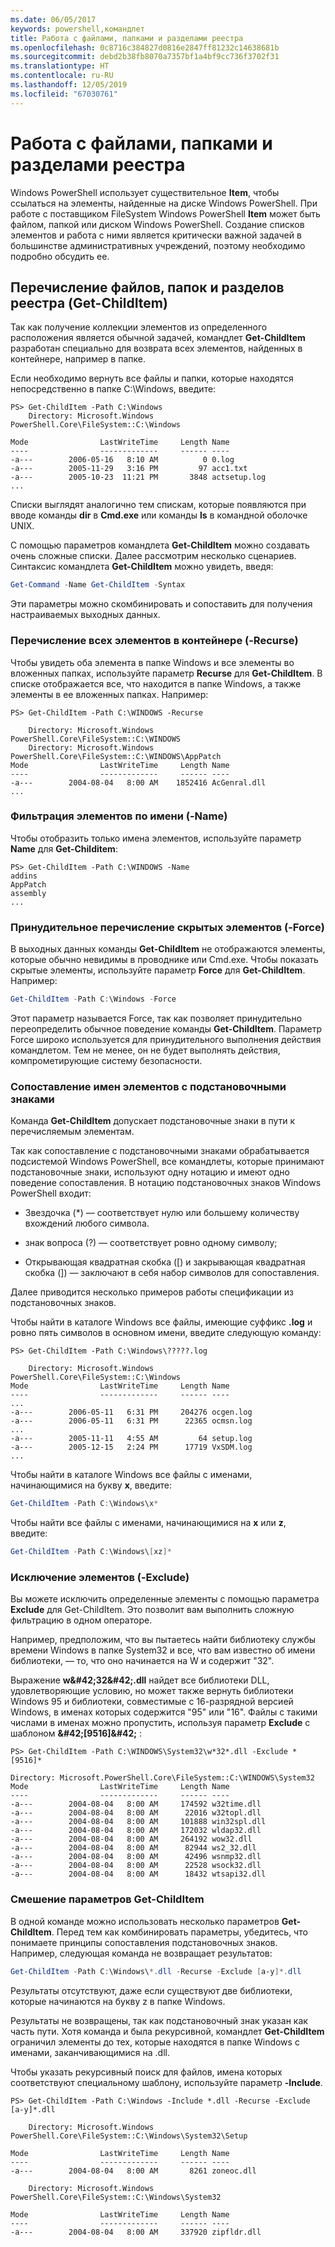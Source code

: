 ```yaml
---
ms.date: 06/05/2017
keywords: powershell,командлет
title: Работа с файлами, папками и разделами реестра
ms.openlocfilehash: 0c8716c384827d0816e2847ff81232c14638681b
ms.sourcegitcommit: debd2b38fb8070a7357bf1a4bf9cc736f3702f31
ms.translationtype: HT
ms.contentlocale: ru-RU
ms.lasthandoff: 12/05/2019
ms.locfileid: "67030761"
---
```

# <a name="working-with-files-folders-and-registry-keys"></a>Работа с файлами, папками и разделами реестра

Windows PowerShell использует существительное **Item**, чтобы ссылаться на элементы, найденные на диске Windows PowerShell. При работе с поставщиком FileSystem Windows PowerShell **Item** может быть файлом, папкой или диском Windows PowerShell. Создание списков элементов и работа с ними является критически важной задачей в большинстве административных учреждений, поэтому необходимо подробно обсудить ее.

## <a name="enumerating-files-folders-and-registry-keys-get-childitem"></a>Перечисление файлов, папок и разделов реестра (Get-ChildItem)

Так как получение коллекции элементов из определенного расположения является обычной задачей, командлет **Get-ChildItem** разработан специально для возврата всех элементов, найденных в контейнере, например в папке.

Если необходимо вернуть все файлы и папки, которые находятся непосредственно в папке C:\\Windows, введите:

```
PS> Get-ChildItem -Path C:\Windows
    Directory: Microsoft.Windows PowerShell.Core\FileSystem::C:\Windows

Mode                LastWriteTime     Length Name
----                -------------     ------ ----
-a---        2006-05-16   8:10 AM          0 0.log
-a---        2005-11-29   3:16 PM         97 acc1.txt
-a---        2005-10-23  11:21 PM       3848 actsetup.log
...
```

Списки выглядят аналогично тем спискам, которые появляются при вводе команды **dir** в **Cmd.exe** или команды **ls** в командной оболочке UNIX.

С помощью параметров командлета **Get-ChildItem** можно создавать очень сложные списки. Далее рассмотрим несколько сценариев. Синтаксис командлета **Get-ChildItem** можно увидеть, введя:

```powershell
Get-Command -Name Get-ChildItem -Syntax
```

Эти параметры можно скомбинировать и сопоставить для получения настраиваемых выходных данных.

### <a name="listing-all-contained-items--recurse"></a>Перечисление всех элементов в контейнере (-Recurse)

Чтобы увидеть оба элемента в папке Windows и все элементы во вложенных папках, используйте параметр **Recurse** для **Get-ChildItem**. В списке отображается все, что находится в папке Windows, а также элементы в ее вложенных папках. Например:

```
PS> Get-ChildItem -Path C:\WINDOWS -Recurse

    Directory: Microsoft.Windows PowerShell.Core\FileSystem::C:\WINDOWS
    Directory: Microsoft.Windows PowerShell.Core\FileSystem::C:\WINDOWS\AppPatch
Mode                LastWriteTime     Length Name
----                -------------     ------ ----
-a---        2004-08-04   8:00 AM    1852416 AcGenral.dll
...
```

### <a name="filtering-items-by-name--name"></a>Фильтрация элементов по имени (-Name)

Чтобы отобразить только имена элементов, используйте параметр **Name** для **Get-Childitem**:

```
PS> Get-ChildItem -Path C:\WINDOWS -Name
addins
AppPatch
assembly
...
```

### <a name="forcibly-listing-hidden-items--force"></a>Принудительное перечисление скрытых элементов (-Force)

В выходных данных команды **Get-ChildItem** не отображаются элементы, которые обычно невидимы в проводнике или Cmd.exe. Чтобы показать скрытые элементы, используйте параметр **Force** для **Get-ChildItem**. Например:

```powershell
Get-ChildItem -Path C:\Windows -Force
```

Этот параметр называется Force, так как позволяет принудительно переопределить обычное поведение команды **Get-ChildItem**. Параметр Force широко используется для принудительного выполнения действия командлетом. Тем не менее, он не будет выполнять действия, компрометирующие систему безопасности.

### <a name="matching-item-names-with-wildcards"></a>Сопоставление имен элементов с подстановочными знаками

Команда **Get-ChildItem** допускает подстановочные знаки в пути к перечисляемым элементам.

Так как сопоставление с подстановочными знаками обрабатывается подсистемой Windows PowerShell, все командлеты, которые принимают подстановочные знаки, используют одну нотацию и имеют одно поведение сопоставления. В нотацию подстановочных знаков Windows PowerShell входит:

- Звездочка (\*) — соответствует нулю или большему количеству вхождений любого символа.

- знак вопроса (?) — соответствует ровно одному символу;

- Открывающая квадратная скобка (\[) и закрывающая квадратная скобка (]) — заключают в себя набор символов для сопоставления.

Далее приводится несколько примеров работы спецификации из подстановочных знаков.

Чтобы найти в каталоге Windows все файлы, имеющие суффикс **.log** и ровно пять символов в основном имени, введите следующую команду:

```
PS> Get-ChildItem -Path C:\Windows\?????.log

    Directory: Microsoft.Windows PowerShell.Core\FileSystem::C:\Windows
Mode                LastWriteTime     Length Name
----                -------------     ------ ----
...
-a---        2006-05-11   6:31 PM     204276 ocgen.log
-a---        2006-05-11   6:31 PM      22365 ocmsn.log
...
-a---        2005-11-11   4:55 AM         64 setup.log
-a---        2005-12-15   2:24 PM      17719 VxSDM.log
...
```

Чтобы найти в каталоге Windows все файлы с именами, начинающимися на букву **x**, введите:

```powershell
Get-ChildItem -Path C:\Windows\x*
```

Чтобы найти все файлы с именами, начинающимися на **x** или **z**, введите:

```powershell
Get-ChildItem -Path C:\Windows\[xz]*
```

### <a name="excluding-items--exclude"></a>Исключение элементов (-Exclude)

Вы можете исключить определенные элементы с помощью параметра **Exclude** для Get-ChildItem. Это позволит вам выполнить сложную фильтрацию в одном операторе.

Например, предположим, что вы пытаетесь найти библиотеку службы времени Windows в папке System32 и все, что вам известно об имени библиотеки, — то, что оно начинается на W и содержит "32".

Выражение **w\&#42;32\&#42;.dll** найдет все библиотеки DLL, удовлетворяющие условию, но может также вернуть библиотеки Windows 95 и библиотеки, совместимые с 16-разрядной версией Windows, в именах которых содержится "95" или "16". Файлы с такими числами в именах можно пропустить, используя параметр **Exclude** с шаблоном **\&#42;\[9516]\&#42;** :

```
PS> Get-ChildItem -Path C:\WINDOWS\System32\w*32*.dll -Exclude *[9516]*

Directory: Microsoft.PowerShell.Core\FileSystem::C:\WINDOWS\System32
Mode                LastWriteTime     Length Name
----                -------------     ------ ----
-a---        2004-08-04   8:00 AM     174592 w32time.dll
-a---        2004-08-04   8:00 AM      22016 w32topl.dll
-a---        2004-08-04   8:00 AM     101888 win32spl.dll
-a---        2004-08-04   8:00 AM     172032 wldap32.dll
-a---        2004-08-04   8:00 AM     264192 wow32.dll
-a---        2004-08-04   8:00 AM      82944 ws2_32.dll
-a---        2004-08-04   8:00 AM      42496 wsnmp32.dll
-a---        2004-08-04   8:00 AM      22528 wsock32.dll
-a---        2004-08-04   8:00 AM      18432 wtsapi32.dll
```

### <a name="mixing-get-childitem-parameters"></a>Смешение параметров Get-ChildItem

В одной команде можно использовать несколько параметров **Get-ChildItem**. Перед тем как комбинировать параметры, убедитесь, что понимаете принципы сопоставления подстановочных знаков. Например, следующая команда не возвращает результатов:

```powershell
Get-ChildItem -Path C:\Windows\*.dll -Recurse -Exclude [a-y]*.dll
```

Результаты отсутствуют, даже если существуют две библиотеки, которые начинаются на букву z в папке Windows.

Результаты не возвращены, так как подстановочный знак указан как часть пути. Хотя команда и была рекурсивной, командлет **Get-ChildItem** ограничил элементы до тех, которые находятся в папке Windows с именами, заканчивающимися на .dll.

Чтобы указать рекурсивный поиск для файлов, имена которых соответствуют специальному шаблону, используйте параметр **-Include**.

```
PS> Get-ChildItem -Path C:\Windows -Include *.dll -Recurse -Exclude [a-y]*.dll

    Directory: Microsoft.Windows PowerShell.Core\FileSystem::C:\Windows\System32\Setup

Mode                LastWriteTime     Length Name
----                -------------     ------ ----
-a---        2004-08-04   8:00 AM       8261 zoneoc.dll

    Directory: Microsoft.Windows PowerShell.Core\FileSystem::C:\Windows\System32

Mode                LastWriteTime     Length Name
----                -------------     ------ ----
-a---        2004-08-04   8:00 AM     337920 zipfldr.dll
```
